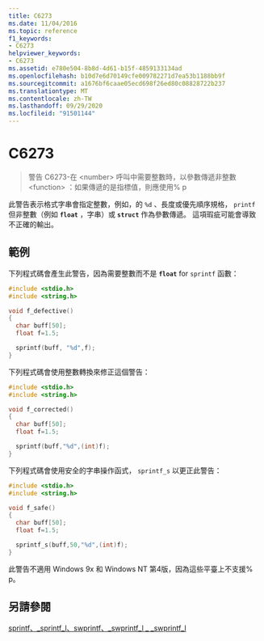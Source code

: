 ```yaml
---
title: C6273
ms.date: 11/04/2016
ms.topic: reference
f1_keywords:
- C6273
helpviewer_keywords:
- C6273
ms.assetid: e780e504-8b8d-4d61-b15f-4859133134ad
ms.openlocfilehash: b10d7e6d70149cfe009782271d7ea53b1188bb9f
ms.sourcegitcommit: a1676bf6caae05ecd698f26ed80c08828722b237
ms.translationtype: MT
ms.contentlocale: zh-TW
ms.lasthandoff: 09/29/2020
ms.locfileid: "91501144"
---
```

# <a name="c6273"></a>C6273

> 警告 C6273-在 \<number> 呼叫中需要整數時，以參數傳遞非整數 \<function> ：如果傳遞的是指標值，則應使用% p

此警告表示格式字串會指定整數，例如，的 `%d` 、長度或優先順序規格， `printf` 但非整數（例如 **`float`** ，字串）或 **`struct`** 作為參數傳遞。 這項瑕疵可能會導致不正確的輸出。

## <a name="example"></a>範例

下列程式碼會產生此警告，因為需要整數而不是 **`float`** for `sprintf` 函數：

```cpp
#include <stdio.h>
#include <string.h>

void f_defective()
{
  char buff[50];
  float f=1.5;

  sprintf(buff, "%d",f);
}
```

下列程式碼會使用整數轉換來修正這個警告：

```cpp
#include <stdio.h>
#include <string.h>

void f_corrected()
{
  char buff[50];
  float f=1.5;

  sprintf(buff,"%d",(int)f);
}
```

下列程式碼會使用安全的字串操作函式， `sprintf_s` 以更正此警告：

```cpp
#include <stdio.h>
#include <string.h>

void f_safe()
{
  char buff[50];
  float f=1.5;

  sprintf_s(buff,50,"%d",(int)f);
}
```

此警告不適用 Windows 9x 和 Windows NT 第4版，因為這些平臺上不支援% p。

## <a name="see-also"></a>另請參閱

[sprintf、_sprintf_l、swprintf、_swprintf_l \_ _swprintf_l](../c-runtime-library/reference/sprintf-sprintf-l-swprintf-swprintf-l-swprintf-l.md)
